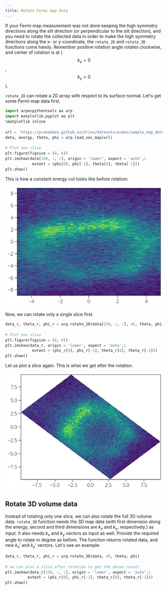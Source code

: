 ```yaml
---
title: Rotate Fermi map data
---
```

If your Fermi map measurement was not done keeping the high symmetry directions
along the slit direction (or perpendicular to the slit direction), and you need
to rotate the collected data in order to make the high symmetry directions along
the x- or y-coordinate, the `rotate_2D` and `rotate_3D` functions come handy.
Remember positive rotation angle rotates clockwise, and center of rotation is at
($$k_x=0$$, $$k_y=0$$).

`rotate_2D` can rotate a 2D array with respect to its surface normal. Let's get
some Fermi map data first.

```python
import arpespythontools as arp
import matplotlib.pyplot as plt
%matplotlib inline

url = 'https://pranabdas.github.io/drive/datasets/arpes/sample_map_data.zip'
data, energy, theta, phi = arp.load_ses_map(url)

# Plot one slice
plt.figure(figsize = (8, 6))
plt.imshow(data[150, :, :], origin = 'lower', aspect = 'auto',\
            extent = (phi[0], phi[-1], theta[0], theta[-1]))
plt.show()
```

This is how a constant energy cut looks like before rotation:

![rotate-before](../static/img/rotate-before.png)

Now, we can rotate only a single slice first.

```python
data_r, theta_r, phi_r = arp.rotate_2D(data[150, :, :], 45, theta, phi)

# Plot one slice
plt.figure(figsize = (8, 6))
plt.imshow(data_r, origin = 'lower', aspect = 'auto',\
            extent = (phi_r[0], phi_r[-1], theta_r[0], theta_r[-1]))
plt.show()
```
Let us plot a slice again. This is what we get after the rotation.

![rotate-after](../static/img/rotate-after.png)

## Rotate 3D volume data

Instead of rotating only one slice, we can also rotate the full 3D volume data.
`rotate_3D` function needs the 3D map data (with first dimension along the
energy, second and third dimensions are $k_x$ and $k_y$, respectively.) as
input. It also needs $k_x$ and $k_y$ vectors as input as well. Provide the
required angle to rotate in degree as before. The function returns rotated data,
and new $k_x'$ and $k_y'$ vectors. Let's see an example:

```python
data_r, theta_r, phi_r = arp.rotate_3D(data, 45, theta, phi)

# we can plot a slice after rotation to get the above result
plt.imshow(data_r[150, :, :], origin = 'lower', aspect = 'auto',\
          extent = (phi_r[0], phi_r[-1], theta_r[0], theta_r[-1]))
plt.show()
```
